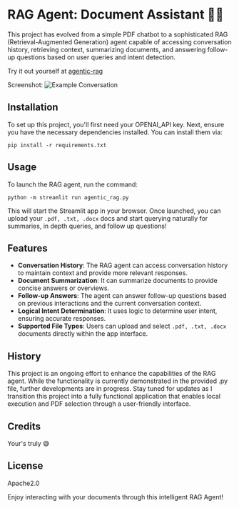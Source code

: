 # RAG Agent: Document Assistant 🚀🤖

This project has evolved from a simple PDF chatbot to a sophisticated RAG (Retrieval-Augmented Generation) agent capable of accessing conversation history, retrieving context, summarizing documents, and answering follow-up questions based on user queries and intent detection. 

Try it out yourself at [agentic-rag](https://mychatgpt-p4vd2e8hpxeqwk5y8z52u2.streamlit.app/)

Screenshot:
  ![Example Conversation](examples/agent_rag.png)

## Installation

To set up this project, you'll first need your OPENAI_API key. Next, ensure you have the necessary dependencies installed. You can install them via:

`pip install -r requirements.txt`

## Usage

To launch the RAG agent, run the command:

`python -m streamlit run agentic_rag.py`


This will start the Streamlit app in your browser. Once launched, you can upload your `.pdf, .txt, .docx` docs and start querying naturally for summaries, in depth queries, and follow up questions!

## Features

- **Conversation History**: The RAG agent can access conversation history to maintain context and provide more relevant responses.
- **Document Summarization**: It can summarize documents to provide concise answers or overviews.
- **Follow-up Answers**: The agent can answer follow-up questions based on previous interactions and the current conversation context.
- **Logical Intent Determination**: It uses logic to determine user intent, ensuring accurate responses.
- **Supported File Types**: Users can upload and select `.pdf, .txt, .docx` documents directly within the app interface.

## History

This project is an ongoing effort to enhance the capabilities of the RAG agent. While the functionality is currently demonstrated in the provided .py file, further developments are in progress. Stay tuned for updates as I transition this project into a fully functional application that enables local execution and PDF selection through a user-friendly interface.

## Credits

Your's truly 😅

## License

Apache2.0

Enjoy interacting with your documents through this intelligent RAG Agent!

